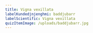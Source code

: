 ```yaml
---
title: Vigna vexillata
labelKundedjnjenghmi: baddjubarr
labelScientific: Vigna vexillata
quizItemImage: /uploads/baddjubarr.jpg
---
```

